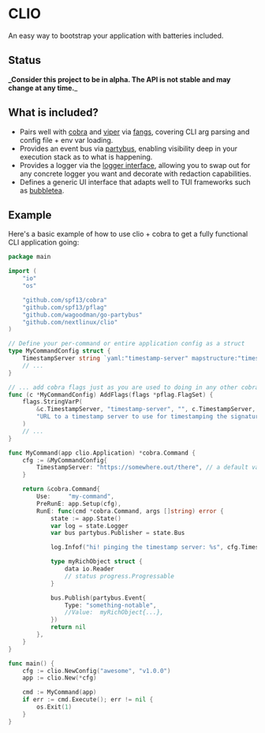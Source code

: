 # CLIO

An easy way to bootstrap your application with batteries included.

## Status

**_Consider this project to be in alpha. The API is not stable and may change at any time.**_

## What is included?
- Pairs well with [cobra](github.com/spf13/cobra) and [viper](github.com/spf13/viper) via [fangs](github.com/nextlinux/fangs), covering CLI arg parsing and config file + env var loading.
- Provides an event bus via [partybus](github.com/nextlinux/gopartybus), enabling visibility deep in your execution stack as to what is happening.
- Provides a logger via the [logger interface](github.com/nextlinux/gologger), allowing you to swap out for any concrete logger you want and decorate with redaction capabilities.
- Defines a generic UI interface that adapts well to TUI frameworks such as [bubbletea](github.com/charmbracelet/bubbletea).

## Example

Here's a basic example of how to use clio + cobra to get a fully functional CLI application going:

```go
package main

import (
	"io"
	"os"

	"github.com/spf13/cobra"
	"github.com/spf13/pflag"
	"github.com/wagoodman/go-partybus"
	"github.com/nextlinux/clio"
)

// Define your per-command or entire application config as a struct
type MyCommandConfig struct {
	TimestampServer string `yaml:"timestamp-server" mapstructure:"timestamp-server"`
	// ...
}

// ... add cobra flags just as you are used to doing in any other cobra application
func (c *MyCommandConfig) AddFlags(flags *pflag.FlagSet) {
	flags.StringVarP(
		&c.TimestampServer, "timestamp-server", "", c.TimestampServer,
		"URL to a timestamp server to use for timestamping the signature",
	)
	// ...
}

func MyCommand(app clio.Application) *cobra.Command {
	cfg := &MyCommandConfig{
		TimestampServer: "https://somewhere.out/there", // a default value
	}

	return &cobra.Command{
		Use:     "my-command",
		PreRunE: app.Setup(cfg),
		RunE: func(cmd *cobra.Command, args []string) error {
			state := app.State()
			var log = state.Logger
			var bus partybus.Publisher = state.Bus

			log.Infof("hi! pinging the timestamp server: %s", cfg.TimestampServer)

			type myRichObject struct {
				data io.Reader
				// status progress.Progressable
			}

			bus.Publish(partybus.Event{
				Type: "something-notable",
				//Value:  myRichObject{...},
			})
			return nil
		},
	}
}

func main() {
	cfg := clio.NewConfig("awesome", "v1.0.0")
	app := clio.New(*cfg)

	cmd := MyCommand(app)
	if err := cmd.Execute(); err != nil {
		os.Exit(1)
	}
}
```
